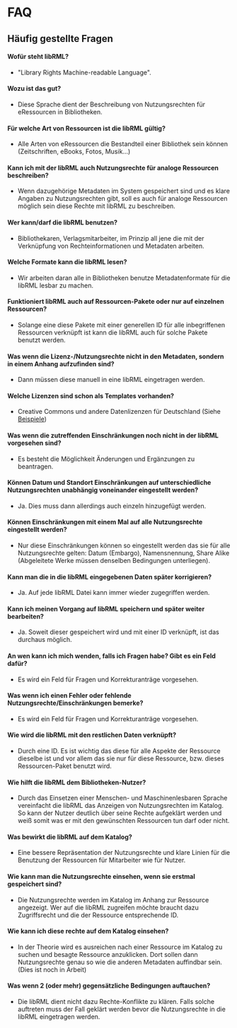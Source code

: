 # FAQ
## Häufig gestellte Fragen


#### Wofür steht libRML?

- "Library Rights Machine-readable Language".

#### Wozu ist das gut?

- Diese Sprache dient der Beschreibung von Nutzungsrechten für eRessourcen in Bibliotheken.

#### Für welche Art von Ressourcen ist die libRML gültig?

- Alle Arten von eRessourcen die Bestandteil einer Bibliothek sein können (Zeitschriften, eBooks, Fotos, Musik...)

#### Kann ich mit der libRML auch Nutzungsrechte für analoge Ressourcen beschreiben?

- Wenn dazugehörige Metadaten im System gespeichert sind und es klare Angaben zu Nutzungsrechten gibt, soll es auch für analoge Ressourcen möglich sein diese Rechte mit libRML zu beschreiben. 

#### Wer kann/darf die libRML benutzen?

- Bibliothekaren, Verlagsmitarbeiter, im Prinzip all jene die mit der Verknüpfung von Rechteinformationen und Metadaten arbeiten.

#### Welche Formate kann die libRML lesen?

- Wir arbeiten daran alle in Bibliotheken benutze Metadatenformate für die libRML lesbar zu machen. 

#### Funktioniert libRML auch auf Ressourcen-Pakete oder nur auf einzelnen Ressourcen? 

- Solange eine diese Pakete mit einer generellen ID für alle inbegriffenen Ressourcen verknüpft ist kann die libRML auch für solche Pakete benutzt werden.

#### Was wenn die Lizenz-/Nutzungsrechte nicht in den Metadaten, sondern in einem Anhang aufzufinden sind?

- Dann müssen diese manuell in eine libRML eingetragen werden.

#### Welche Lizenzen sind schon als Templates vorhanden?

- Creative Commons und andere Datenlizenzen für Deutschland (Siehe [Beispiele](templates/beispiele.markdown)) 

#### Was wenn die zutreffenden Einschränkungen noch nicht in der libRML vorgesehen sind?

- Es besteht die Möglichkeit Änderungen und Ergänzungen zu beantragen.

#### Können Datum und Standort Einschränkungen auf unterschiedliche Nutzungsrechten unabhängig voneinander eingestellt werden?

- Ja. Dies muss dann allerdings auch einzeln hinzugefügt werden.

#### Können Einschränkungen mit einem Mal auf alle Nutzungsrechte eingestellt werden?

- Nur diese Einschränkungen können so eingestellt werden das sie für alle Nutzungsrechte gelten: Datum (Embargo), Namensnennung, Share Alike (Abgeleitete Werke müssen denselben Bedingungen unterliegen).

#### Kann man die in die libRML eingegebenen Daten später korrigieren? 

- Ja. Auf jede libRML Datei kann immer wieder zugegriffen werden.

#### Kann ich meinen Vorgang auf libRML speichern und später weiter bearbeiten? 

- Ja. Soweit dieser gespeichert wird und mit einer ID verknüpft, ist das durchaus möglich.

#### An wen kann ich mich wenden, falls ich Fragen habe? Gibt es ein Feld dafür?

- Es wird ein Feld für Fragen und Korrekturanträge vorgesehen.

#### Was wenn ich einen Fehler oder fehlende Nutzungsrechte/Einschränkungen bemerke?

- Es wird ein Feld für Fragen und Korrekturanträge vorgesehen.

#### Wie wird die libRML mit den restlichen Daten verknüpft?

- Durch eine ID. Es ist wichtig das diese für alle Aspekte der Ressource dieselbe ist und vor allem das sie nur für diese Ressource, bzw. dieses Ressourcen-Paket benutzt wird.

#### Wie hilft die libRML dem Bibliotheken-Nutzer?

- Durch das Einsetzen einer Menschen- und Maschinenlesbaren Sprache vereinfacht die libRML das Anzeigen von Nutzungsrechten im Katalog. So kann der Nutzer deutlich über seine Rechte aufgeklärt werden und weiß somit was er mit den gewünschten Ressourcen tun darf oder nicht.

#### Was bewirkt die libRML auf dem Katalog?

- Eine bessere Repräsentation der Nutzungsrechte und klare Linien für die Benutzung der Ressourcen für Mitarbeiter wie für Nutzer.

#### Wie kann man die Nutzungsrechte einsehen, wenn sie erstmal gespeichert sind?

- Die Nutzungsrechte werden im Katalog im Anhang zur Ressource angezeigt. Wer auf die libRML zugreifen möchte braucht dazu Zugriffsrecht und die der Ressource entsprechende ID.

#### Wie kann ich diese rechte auf dem Katalog einsehen?

- In der Theorie wird es ausreichen nach einer Ressource im Katalog zu suchen und besagte Ressource anzuklicken. Dort sollen dann Nutzungsrechte genau so wie die anderen Metadaten auffindbar sein. (Dies ist noch in Arbeit)

#### Was wenn 2 (oder mehr) gegensätzliche Bedingungen auftauchen?

- Die libRML dient nicht dazu Rechte-Konflikte zu klären. Falls solche auftreten muss der Fall geklärt werden bevor die Nutzungsrechte in die libRML eingetragen werden.